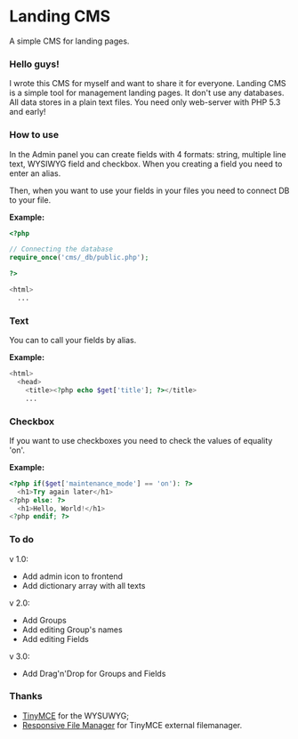 # Landing CMS
A simple CMS for landing pages.

### Hello guys!
I wrote this CMS for myself and want to share it for everyone.
Landing CMS is a simple tool for management landing pages. It don't use any databases. All data stores in a plain text files. You need only web-server with PHP 5.3 and early!

### How to use
In the Admin panel you can create fields with 4 formats: string, multiple line text, WYSIWYG field and checkbox. When you creating a field you need to enter an alias.

Then, when you want to use your fields in your files you need to connect DB to your file.

**Example:**
```php
<?php

// Connecting the database
require_once('cms/_db/public.php');

?>

<html>
  ...
```
### Text
You can to call your fields by alias.

**Example:**
```php
<html>
  <head>
    <title><?php echo $get['title']; ?></title>
    ...
```
### Checkbox
If you want to use checkboxes you need to check the values of equality 'on'.

**Example:**
```php
<?php if($get['maintenance_mode'] == 'on'): ?>
  <h1>Try again later</h1>
<?php else: ?>
  <h1>Hello, World!</h1>
<?php endif; ?>
```

### To do
v 1.0:
- Add admin icon to frontend
- Add dictionary array with all texts

v 2.0:
- Add Groups
- Add editing Group's names
- Add editing Fields

v 3.0:
- Add Drag'n'Drop for Groups and Fields



### Thanks
- [TinyMCE](https://github.com/tinymce/tinymce) for the WYSUWYG;
- [Responsive File Manager](http://www.responsivefilemanager.com/) for TinyMCE external filemanager.
